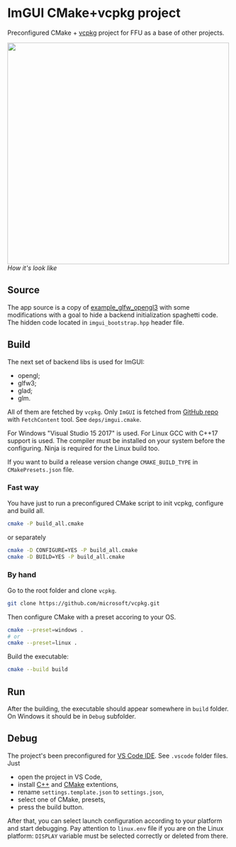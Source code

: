 # ImGUI CMake+vcpkg project

Preconfigured CMake + [vcpkg](https://github.com/microsoft/vcpkg) project for
FFU as a base of other projects.

<image src="./doc/example.png" width="500"></image><br>
*How it's look like*

## Source

The app source is a copy of
[example_glfw_opengl3](https://github.com/ocornut/imgui/blob/master/examples/example_glfw_opengl3/main.cpp)
with some modifications with a goal to hide a backend initialization spaghetti
code. The hidden code located in `imgui_bootstrap.hpp` header file.

## Build

The next set of backend libs is used for ImGUI:

- opengl;
- glfw3;
- glad;
- glm.

All of them are fetched by `vcpkg`. Only `ImGUI` is fetched from [GitHub
repo](https://github.com/ocornut/imgui) with `FetchContent` tool. See
`deps/imgui.cmake`.

For Windows "Visual Studio 15 2017" is used. For Linux GCC with C++17 support
is used. The compiler must be installed on your system before the configuring.
Ninja is required for the Linux build too.

If you want to build a release version change `CMAKE_BUILD_TYPE` in
`CMakePresets.json` file.

### Fast way

You have just to run a preconfigured CMake script to init vcpkg, configure and
build all.

```bash
cmake -P build_all.cmake
```

or separately

```bash
cmake -D CONFIGURE=YES -P build_all.cmake
cmake -D BUILD=YES -P build_all.cmake
```

### By hand

Go to the root folder and clone `vcpkg`.

```bash
git clone https://github.com/microsoft/vcpkg.git
```

Then configure CMake with a preset accoring to your OS.

```bash
cmake --preset=windows .
# or
cmake --preset=linux .
```

Build the executable:

```bash
cmake --build build
```

## Run

After the building, the executable should appear somewhere in `build` folder.
On Windows it should be in `Debug` subfolder.

## Debug

The project's been preconfigured for [VS Code
IDE](https://code.visualstudio.com/). See `.vscode` folder files. Just 

- open the project in VS Code,
- install
  [C++](https://marketplace.visualstudio.com/items?itemName=ms-vscode.cpptools)
  and
  [CMake](https://marketplace.visualstudio.com/items?itemName=ms-vscode.cmake-tools)
  extentions,
- rename `settings.template.json` to `settings.json`, 
- select one of CMake, presets, 
- press the build button.

After that, you can select launch configuration according to your platform and
start debugging. Pay attention to `linux.env` file if you are on the Linux
platform: `DISPLAY` variable must be selected correctly or deleted from there.
